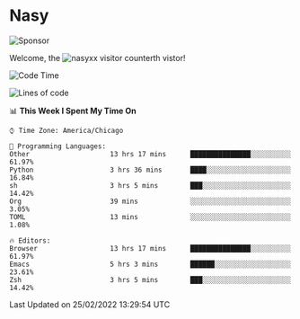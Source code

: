 # Nasy

<!--
<p align="center">
<img height="200" src="https://github-readme-stats.vercel.app/api?username=nasyxx&count_private=true&show_icons=true&theme=dracula&include_all_commits=true"/>
<img height="200" src="https://github-readme-stats.vercel.app/api/top-langs/?username=nasyxx&theme=dracula&hide=html,jupyter+notebook&count_private=true&show_icons=true"/>
</p>

  
----------------
-->

![Sponsor](https://img.shields.io/static/v1.svg?label=Sponsor&message=%E2%9D%A4&logo=GitHub&style=flat&color=pink)
 
Welcome, the ![nasyxx visitor counter](https://count.getloli.com/get/@nasyxx?theme=rule34)th vistor!
 
<!--START_SECTION:waka-->
![Code Time](http://img.shields.io/badge/Code%20Time-1%2C935%20hrs%2058%20mins-blue)

![Lines of code](https://img.shields.io/badge/From%20Hello%20World%20I%27ve%20Written-5%20Million%20lines%20of%20code-blue)

📊 **This Week I Spent My Time On** 

```text
⌚︎ Time Zone: America/Chicago

💬 Programming Languages: 
Other                    13 hrs 17 mins      ███████████████░░░░░░░░░░   61.97% 
Python                   3 hrs 36 mins       ████░░░░░░░░░░░░░░░░░░░░░   16.84% 
sh                       3 hrs 5 mins        ███░░░░░░░░░░░░░░░░░░░░░░   14.42% 
Org                      39 mins             ░░░░░░░░░░░░░░░░░░░░░░░░░   3.05% 
TOML                     13 mins             ░░░░░░░░░░░░░░░░░░░░░░░░░   1.08%

🔥 Editors: 
Browser                  13 hrs 17 mins      ███████████████░░░░░░░░░░   61.97% 
Emacs                    5 hrs 3 mins        ██████░░░░░░░░░░░░░░░░░░░   23.61% 
Zsh                      3 hrs 5 mins        ███░░░░░░░░░░░░░░░░░░░░░░   14.42%

```


 Last Updated on 25/02/2022 13:29:54 UTC
<!--END_SECTION:waka-->

<!-- ![visitors](https://visitor-badge.laobi.icu/badge?page_id=nasyxx.nasyxx) -->
